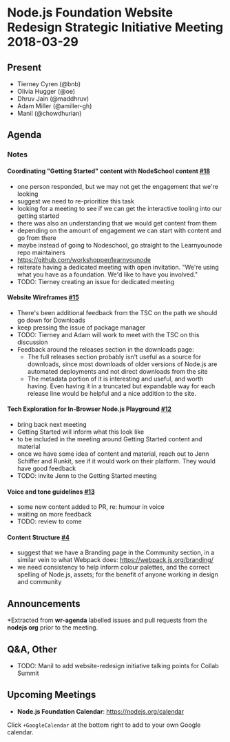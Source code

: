# Node.js Foundation Website Redesign Strategic Initiative Meeting 2018-03-29

## Present
* Tierney Cyren (@bnb)
* Olivia Hugger (@oe)
* Dhruv Jain (@maddhruv)
* Adam Miller (@amiller-gh)
* Manil (@chowdhurian)

## Agenda

### Notes

#### Coordinating "Getting Started" content with NodeSchool content [#18](https://github.com/nodejs/website-redesign/issues/18)
* one person responded, but we may not get the engagement that we're looking
* suggest we need to re-prioritize this task
* looking for a meeting to see if we can get the interactive tooling into our getting started
* there was also an understanding that we would get content from them
* depending on the amount of engagement we can start with content and go from there
* maybe instead of going to Nodeschool, go straight to the Learnyounode repo maintainers
* <https://github.com/workshopper/learnyounode>
* reiterate having a dedicated meeting with open invitation. "We're using what you have as a foundation. We'd like to have you involved."
* TODO: Tierney creating an issue for dedicated meeting

#### Website Wireframes [#15](https://github.com/nodejs/website-redesign/issues/15)
* There's been additional feedback from the TSC on the path we should go down for Downloads
* keep pressing the issue of package manager
* TODO: Tierney and Adam will work to meet with the TSC on this discussion
* Feedback around the releases section in the downloads page:
  * The full releases section probably isn't useful as a source for downloads, since most downloads of older versions of Node.js are automated deployments and not direct downloads from the site
  * The metadata portion of it is interesting and useful, and worth having. Even having it in a truncated but expandable way for each release line would be helpful and a nice addition to the site.

#### Tech Exploration for In-Browser Node.js Playground [#12](https://github.com/nodejs/website-redesign/issues/12)
* bring back next meeting
* Getting Started will inform what this look like
* to be included in the meeting around Getting Started content and material
* once we have some idea of content and material, reach out to Jenn Schiffer and Runkit, see if it would work on their platform. They would have good feedback
* TODO: invite Jenn to the Getting Started meeting

#### Voice and tone guidelines [#13](https://github.com/nodejs/website-redesign/issues/13)
* some new content added to PR, re: humour in voice
* waiting on more feedback
* TODO: review to come

#### Content Structure [#4](https://github.com/nodejs/website-redesign/issues/14)
* suggest that we have a Branding page in the Community section, in a similar vein to what Webpack does: <https://webpack.js.org/branding/>
* we need consistency to help inform colour palettes, and the correct spelling of Node.js, assets; for the benefit of anyone working in design and community

## Announcements

*Extracted from **wr-agenda** labelled issues and pull requests from the **nodejs org** prior to the meeting.

## Q&A, Other
* TODO: Manil to add website-redesign initiative talking points for Collab Summit

## Upcoming Meetings

* **Node.js Foundation Calendar**: <https://nodejs.org/calendar>

Click `+GoogleCalendar` at the bottom right to add to your own Google calendar.
